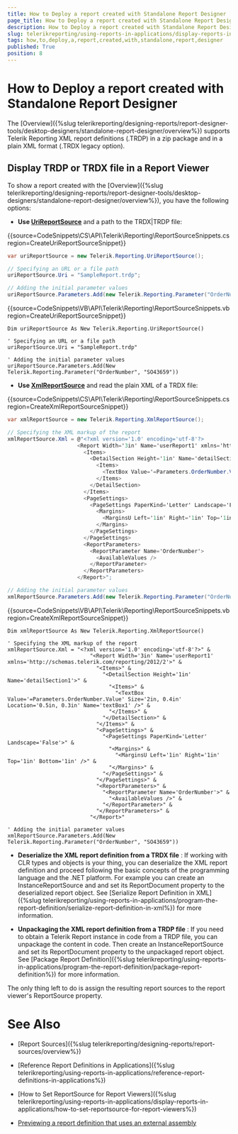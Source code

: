 ```yaml
---
title: How to Deploy a report created with Standalone Report Designer
page_title: How to Deploy a report created with Standalone Report Designer | for Telerik Reporting Documentation
description: How to Deploy a report created with Standalone Report Designer
slug: telerikreporting/using-reports-in-applications/display-reports-in-applications/how-to-deploy-a-report-created-with-standalone-report-designer
tags: how,to,deploy,a,report,created,with,standalone,report,designer
published: True
position: 8
---
```


# How to Deploy a report created with Standalone Report Designer



The [Overview]({%slug telerikreporting/designing-reports/report-designer-tools/desktop-designers/standalone-report-designer/overview%})         supports Telerik Reporting XML report definitions (.TRDP) in a zip package and in a plain XML format (.TRDX legacy option).       

## Display TRDP or TRDX file in a Report Viewer

To show a report created with the [Overview]({%slug telerikreporting/designing-reports/report-designer-tools/desktop-designers/standalone-report-designer/overview%}), you have the following options:         

* __Use [UriReportSource](/reporting/api/Telerik.Reporting.UriReportSource)__  and a path to the TRDX|TRDP file:             

{{source=CodeSnippets\CS\API\Telerik\Reporting\ReportSourceSnippets.cs region=CreateUriReportSourceSnippet}}
  ````C#
var uriReportSource = new Telerik.Reporting.UriReportSource();

// Specifying an URL or a file path
uriReportSource.Uri = "SampleReport.trdp";

// Adding the initial parameter values
uriReportSource.Parameters.Add(new Telerik.Reporting.Parameter("OrderNumber", "SO43659"));
````

{{source=CodeSnippets\VB\API\Telerik\Reporting\ReportSourceSnippets.vb region=CreateUriReportSourceSnippet}}
  ````VB
Dim uriReportSource As New Telerik.Reporting.UriReportSource()

' Specifying an URL or a file path
uriReportSource.Uri = "SampleReport.trdp"

' Adding the initial parameter values
uriReportSource.Parameters.Add(New Telerik.Reporting.Parameter("OrderNumber", "SO43659"))
````

* __Use [XmlReportSource](/reporting/api/Telerik.Reporting.XmlReportSource)__  and read the plain XML of a TRDX file:             

{{source=CodeSnippets\CS\API\Telerik\Reporting\ReportSourceSnippets.cs region=CreateXmlReportSourceSnippet}}
  ````C#
var xmlReportSource = new Telerik.Reporting.XmlReportSource();

// Specifying the XML markup of the report
xmlReportSource.Xml = @"<?xml version='1.0' encoding='utf-8'?>
                        <Report Width='3in' Name='userReport1' xmlns='http://schemas.telerik.com/reporting/2012/2'>
                          <Items>
                            <DetailSection Height='1in' Name='detailSection1'>
                              <Items>
                                <TextBox Value='=Parameters.OrderNumber.Value' Size='2in, 0.4in' Location='0.5in, 0.3in' Name='textBox1' />
                              </Items>
                            </DetailSection>
                          </Items>
                          <PageSettings>
                            <PageSettings PaperKind='Letter' Landscape='False'>
                              <Margins>
                                <MarginsU Left='1in' Right='1in' Top='1in' Bottom='1in' />
                              </Margins>
                            </PageSettings>
                          </PageSettings>
                          <ReportParameters>
                            <ReportParameter Name='OrderNumber'>
                              <AvailableValues />
                            </ReportParameter>
                          </ReportParameters>
                        </Report>";

// Adding the initial parameter values
xmlReportSource.Parameters.Add(new Telerik.Reporting.Parameter("OrderNumber", "SO43659"));
````

{{source=CodeSnippets\VB\API\Telerik\Reporting\ReportSourceSnippets.vb region=CreateXmlReportSourceSnippet}}
  ````VB
Dim xmlReportSource As New Telerik.Reporting.XmlReportSource()

' Specifying the XML markup of the report
xmlReportSource.Xml = "<?xml version='1.0' encoding='utf-8'?>" &
                            "<Report Width='3in' Name='userReport1' xmlns='http://schemas.telerik.com/reporting/2012/2'>" &
                              "<Items>" &
                                "<DetailSection Height='1in' Name='detailSection1'>" &
                                  "<Items>" &
                                    "<TextBox Value='=Parameters.OrderNumber.Value' Size='2in, 0.4in' Location='0.5in, 0.3in' Name='textBox1' />" &
                                  "</Items>" &
                                "</DetailSection>" &
                              "</Items>" &
                              "<PageSettings>" &
                                "<PageSettings PaperKind='Letter' Landscape='False'>" &
                                  "<Margins>" &
                                    "<MarginsU Left='1in' Right='1in' Top='1in' Bottom='1in' />" &
                                  "</Margins>" &
                                "</PageSettings>" &
                              "</PageSettings>" &
                              "<ReportParameters>" &
                                "<ReportParameter Name='OrderNumber'>" &
                                  "<AvailableValues />" &
                                "</ReportParameter>" &
                              "</ReportParameters>" &
                            "</Report>"

' Adding the initial parameter values
xmlReportSource.Parameters.Add(New Telerik.Reporting.Parameter("OrderNumber", "SO43659"))
````

* __Deserialize the XML report definition from a TRDX file__ :             If working with CLR types and objects is your thing, you can deserialize the XML report definition and proceed               following the basic concepts of the programming language and the .NET platform. For example you can create an InstanceReportSource and               and set its ReportDocument property to the deserialized report object. See [Serialize Report Definition in XML]({%slug telerikreporting/using-reports-in-applications/program-the-report-definition/serialize-report-definition-in-xml%}) for more information.             

* __Unpackaging the XML report definition from a TRDP file__ :             If you need to obtain a Telerik Report instance in code from a TRDP file, you can unpackage the content in code. Then create an InstanceReportSource and               set its ReportDocument property to the unpackaged report object. See [Package Report Definition]({%slug telerikreporting/using-reports-in-applications/program-the-report-definition/package-report-definition%}) for more information.             

The only thing left to do is assign the resulting report sources to the report viewer's ReportSource property.

# See Also

 * [Report Sources]({%slug telerikreporting/designing-reports/report-sources/overview%})

 * [Reference Report Definitions in Applications]({%slug telerikreporting/using-reports-in-applications/reference-report-definitions-in-applications%})

 * [How to Set ReportSource for Report Viewers]({%slug telerikreporting/using-reports-in-applications/display-reports-in-applications/how-to-set-reportsource-for-report-viewers%})

 * [Previewing a report definition that uses an external assembly](http://www.telerik.com/support/kb/reporting/report-viewers/deploying-trdx-that-uses-external-assembly.aspx)
